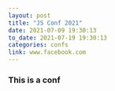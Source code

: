 ```yaml
---
layout: post
title: "JS Conf 2021"
date: 2021-07-09 19:30:13
to_date: 2021-07-19 19:30:13
categories: confs
link: www.facebook.com
---
```


### This is a conf
